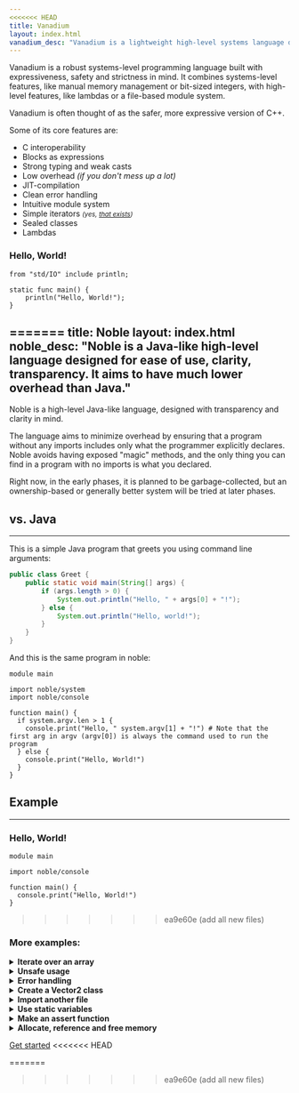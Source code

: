 ```yaml
---
<<<<<<< HEAD
title: Vanadium
layout: index.html
vanadium_desc: "Vanadium is a lightweight high-level systems language designed for clarity, safety, and reliability. Designed to replace the pain C++ is."
---
```

Vanadium is a robust systems-level programming language built with expressiveness, safety and strictness in mind. It combines systems-level features, like manual memory management or bit-sized integers, with high-level features, like lambdas or a file-based module system. 

Vanadium is often thought of as the safer, more expressive version of C++.

Some of its core features are:
- C interoperability
- Blocks as expressions
- Strong typing and weak casts
- Low overhead *(if you don't mess up a lot)*
- JIT-compilation
- Clean error handling
- Intuitive module system
- Simple iterators <small>*(yes, [that exists](https://preview.redd.it/just-do-for-loops-why-do-you-gotta-complicate-things-so-much-v0-ha3h3fd7a4ue1.png?width=640&crop=smart&auto=webp&s=64d0a896b143714a2db035a598a232462707238b))*</small>
- Sealed classes
- Lambdas

### Hello, World!

```vanadium
from "std/IO" include println;

static func main() {
    println("Hello, World!");
}
```

=======
title: Noble
layout: index.html
noble_desc: "Noble is a Java-like high-level language designed for ease of use, clarity, transparency. It aims to have much lower overhead than Java."
---

Noble is a high-level Java-like language, designed with transparency and clarity in mind.

The language aims to minimize overhead by ensuring that a program without any imports includes only what the programmer explicitly declares. Noble avoids having exposed "magic" methods, and the only thing you can find in a program with no imports is what you declared.

Right now, in the early phases, it is planned to be garbage-collected, but an ownership-based or generally better system will be tried at later phases.

## vs. Java

---

This is a simple Java program that greets you using command line arguments:

```java
public class Greet {
    public static void main(String[] args) {
        if (args.length > 0) {
            System.out.println("Hello, " + args[0] + "!");
        } else {
            System.out.println("Hello, world!");
        }
    }
}
```

And this is the same program in noble:

```noble
module main

import noble/system
import noble/console

function main() {
  if system.argv.len > 1 {
    console.print("Hello, " system.argv[1] + "!") # Note that the first arg in argv (argv[0]) is always the command used to run the program
  } else {
    console.print("Hello, World!")
  }
}
```

## Example

---

### Hello, World!

```noble
module main

import noble/console

function main() {
  console.print("Hello, World!")
}
```
>>>>>>> ea9e60e (add all new files)

### More examples:

<details> 
<summary><strong>Iterate over an array</strong></summary>

<<<<<<< HEAD
```vanadium
from "std/IO" include println;

static func main() {
    let names = ["Jhon", "Tom", "Angela", "Luca"];
    for name in names {
        println("Hello, " + name + "!");
    }
}
```

</details>

<details> 
<summary><strong>Unsafe usage</strong></summary>

```vanadium
static func main() {
    let long_int: long = 0xFFFFF;

    @@ Unsafe narrowing cast
    let long_as_short: short = unsafe { long_int as short };

    unsafe {
        let to_float: float = long_int as float;
        discard long_to_short(long_int);
    };

    @* Compile error
    discard long_to_short(long_int); 
    *@
}

unsafe func long_to_short(n: long): short {
    return n as short;
=======
```noble
module main

import noble/console

function main() {
  var names = ["John", "Tom", "Angela", "David"]
  for (var name in names) {
    console.print("Hello, " + name + "!")
  }
>>>>>>> ea9e60e (add all new files)
}
```

</details>

<details> 
<summary><strong>Error handling</strong></summary>

<<<<<<< HEAD
```vanadium
from "std/IO" include println;
from "std/err" include Exception;

func div(a: int, b: int): !int {
    return a / b unless b == 0 ifso throw new Exception("Can't divide by zero");
}

static func main() {
    let result = try div(5, 0) catch {|err|
        println("Error: " + err);
        return;
    };
    println("Result: " + result);
}
```
=======
```noble
module main

import noble/console
import noble/except/Exception
import noble/process

function div(a: int, b: int): int {
  if b == 0 or a == 0 {
    throw Exception.new("Can't divide by 0")
  }
  return a / b
}

function main() {
  var result = try div(5, 0) catch (err: Exception) {
    console.print("Error: " + err.as_string())
    process.exit(1)
  }
  console.print("Result: " + result)
}
```

>>>>>>> ea9e60e (add all new files)
</details>

<details> 
<summary><strong>Create a Vector2 class</strong></summary>

<<<<<<< HEAD
```vanadium
class Vector2 {
    public x: float,
    public y: float,

    static func new(self: &Vector2, x: float, y: float) {
        self.x = x;
        self.y = y;
    }
}

static func main() {
    let my_vec = new Vector2(0.6, 4.7);
=======
```noble
module main

class Vector2 {
  public var x: float,
  public var y: float,

  function new(x: float, y: float) {
    this.x = x
    this.y = y
  }
}

function main() {
  var vec = Vector2.new(0.6, 4.7)
>>>>>>> ea9e60e (add all new files)
}
```

</details>

<details> 
<<<<<<< HEAD
<summary><strong>Import another file</strong></summary>

File `math.vn`:

```vanadium
export static func add(a: int, b: int): int {
    a + b
}

export static func sub(a: int, b: int): int {
    a - b
}
```


File `main.vn`:

```vanadium
from "std/IO" include println;
include "math";
from "math" include sub;

static func main() {
    println(math.add(5, 5));
    println(sub(6, 3));
}
```

</details>

<details> 
<summary><strong>Use static variables</strong></summary>

File `config.vn`:

```vanadium
struct Config {
    public secrets: {string}string = {};
}

export static conf = new Config;
```

File `secrets.vn`:

```vanadium
include "config";

export static func init_secrets() {
    config.conf.secrets["PASSW"] = "passivationisthebest123";
}
```

File `main.vn`:

```vanadium
from "std/IO" include println;
include "config";
include "secrets";

static func main() {
    secrets.init_secrets();
    println(config.conf.secrets);
=======
<summary><strong>Declare and use another module</strong></summary>

File `math.nb`:

```noble
module math

public function add(a: int, b: int): int {
    return a + b
}

public function sub(a: int, b: int): int {
    return a - b
}
```

File `main.nb`:

```noble
module main

import math
import math/sub
import noble/console

function main() {
    console.print(math.add(5, 5))
    console.print(sub(6, 3))
>>>>>>> ea9e60e (add all new files)
}
```

</details>

<details>
<summary><strong>Make an assert function</strong></summary>

<<<<<<< HEAD
```vanadium
from "std/err" include Exception;

static func assert(condition: bool, message: string?) {
    throw new Exception(message ifnot "Assertion failed!") unless condition;
}
```

</details>

<details>
<summary><strong>Allocate, reference and free memory</strong></summary>

```vanadium
static func main() {
    @@ Manually allocated array
    let arr = new [4]ulong;
    assert(arr[2] == 0);
    arr[2] = 0xFFFFF;
    defer delete arr;

    let num = 7;
    let ptr = &amp;num; @@ Referencing
    defer delete ptr;

    *ptr = 5; @@ Dereferencing
    assert(num == 5);
}

@@ Ignore this!
from "std/err" include Exception;
static func assert(condition: bool, message: string?)  {
    throw new Exception(message ifnot "Assertion failed!") unless condition;
=======
```noble
module assert

import noble/exception/Exception

function assert(condition: bool, message: string?) {
  if not condition {
    throw Exception.new(message ifnot "Assertion failed!")
  }
>>>>>>> ea9e60e (add all new files)
}
```

</details>

[Get started](/docs/)
<<<<<<< HEAD

=======
>>>>>>> ea9e60e (add all new files)
